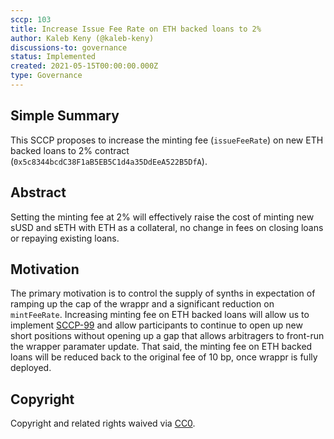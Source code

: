 ```yaml
---
sccp: 103
title: Increase Issue Fee Rate on ETH backed loans to 2%
author: Kaleb Keny (@kaleb-keny)
discussions-to: governance
status: Implemented
created: 2021-05-15T00:00:00.000Z
type: Governance
---
```


<!--You can leave these HTML comments in your merged SCCP and delete the visible duplicate text guides, they will not appear and may be helpful to refer to if you edit it again. This is the suggested template for new SCCPs. Note that an SCCP number will be assigned by an editor. When opening a pull request to submit your SCCP, please use an abbreviated title in the filename, `sccp-draft_title_abbrev.md`. The title should be 44 characters or less.-->

## Simple Summary

<!--"If you can't explain it simply, you don't understand it well enough." Provide a simplified and layman-accessible explanation of the SCCP.-->

This SCCP proposes to increase the minting fee (`issueFeeRate`) on new ETH backed loans to 2% contract (`0x5c8344bcdC38F1aB5EB5C1d4a35DdEeA522B5DfA`).

## Abstract

<!--A short (~200 word) description of the variable change proposed.-->

Setting the minting fee at 2% will effectively raise the cost of minting new sUSD and sETH with ETH as a collateral, no change in fees on closing loans or repaying existing loans.

## Motivation

<!--The motivation is critical for SCCPs that want to update variables within Synthetix. It should clearly explain why the existing variable is not incentive aligned. SCCP submissions without sufficient motivation may be rejected outright.-->

The primary motivation is to control the supply of synths in expectation of ramping up the cap of the wrappr and a significant reduction on `mintFeeRate`. Increasing minting fee on ETH backed loans will allow us to implement [SCCP-99](https://sips.synthetix.io/SCCP/sccp-99) and allow participants to continue to open up new short positions without opening up a gap that allows arbitragers to front-run the wrapper paramater update.
That said, the minting fee on ETH backed loans will be reduced back to the original fee of 10 bp, once wrappr is fully deployed.

## Copyright

Copyright and related rights waived via [CC0](https://creativecommons.org/publicdomain/zero/1.0/).
